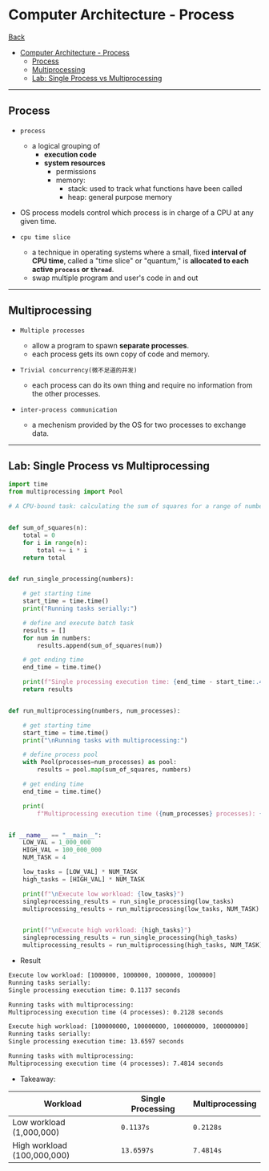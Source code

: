 # Computer Architecture - Process

[Back](../../index.md)

- [Computer Architecture - Process](#computer-architecture---process)
  - [Process](#process)
  - [Multiprocessing](#multiprocessing)
  - [Lab: Single Process vs Multiprocessing](#lab-single-process-vs-multiprocessing)

---

## Process

- `process`

  - a logical grouping of
    - **execution code**
    - **system resources**
      - permissions
      - memory:
        - stack: used to track what functions have been called
        - heap: general purpose memory

- OS process models control which process is in charge of a CPU at any given time.
- `cpu time slice`
  - a technique in operating systems where a small, fixed **interval of CPU time**, called a "time slice" or "quantum," is **allocated to each active `process` or `thread`**.
  - swap multiple program and user's code in and out

---

## Multiprocessing

- `Multiple processes`

  - allow a program to spawn **separate processes**.
  - each process gets its own copy of code and memory.

- `Trivial concurrency(微不足道的并发)`

  - each process can do its own thing and require no information from the other processes.

- `inter-process communication`
  - a mechenism provided by the OS for two processes to exchange data.

---

## Lab: Single Process vs Multiprocessing

```py
import time
from multiprocessing import Pool

# A CPU-bound task: calculating the sum of squares for a range of numbers


def sum_of_squares(n):
    total = 0
    for i in range(n):
        total += i * i
    return total


def run_single_processing(numbers):

    # get starting time
    start_time = time.time()
    print("Running tasks serially:")

    # define and execute batch task
    results = []
    for num in numbers:
        results.append(sum_of_squares(num))

    # get ending time
    end_time = time.time()

    print(f"Single processing execution time: {end_time - start_time:.4f} seconds")
    return results


def run_multiprocessing(numbers, num_processes):

    # get starting time
    start_time = time.time()
    print("\nRunning tasks with multiprocessing:")

    # define process pool
    with Pool(processes=num_processes) as pool:
        results = pool.map(sum_of_squares, numbers)

    # get ending time
    end_time = time.time()

    print(
        f"Multiprocessing execution time ({num_processes} processes): {end_time - start_time:.4f} seconds")


if __name__ == "__main__":
    LOW_VAL = 1_000_000
    HIGH_VAL = 100_000_000
    NUM_TASK = 4

    low_tasks = [LOW_VAL] * NUM_TASK
    high_tasks = [HIGH_VAL] * NUM_TASK

    print(f"\nExecute low workload: {low_tasks}")
    singleprocessing_results = run_single_processing(low_tasks)
    multiprocessing_results = run_multiprocessing(low_tasks, NUM_TASK)


    print(f"\nExecute high workload: {high_tasks}")
    singleprocessing_results = run_single_processing(high_tasks)
    multiprocessing_results = run_multiprocessing(high_tasks, NUM_TASK)
```

- Result

```txt
Execute low workload: [1000000, 1000000, 1000000, 1000000]
Running tasks serially:
Single processing execution time: 0.1137 seconds

Running tasks with multiprocessing:
Multiprocessing execution time (4 processes): 0.2128 seconds

Execute high workload: [100000000, 100000000, 100000000, 100000000]
Running tasks serially:
Single processing execution time: 13.6597 seconds

Running tasks with multiprocessing:
Multiprocessing execution time (4 processes): 7.4814 seconds
```

- Takeaway:

| Workload                    | Single Processing | Multiprocessing |
| --------------------------- | ----------------- | --------------- |
| Low workload (1,000,000)    | `0.1137s`         | `0.2128s`       |
| High workload (100,000,000) | `13.6597s`        | `7.4814s`       |

